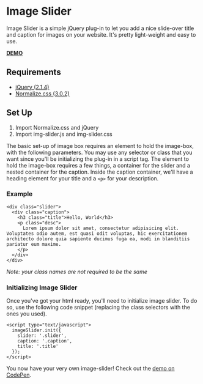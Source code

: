 # Image Slider

Image Slider is a simple jQuery plug-in to let you add a nice slide-over title
and caption for images on your website. It's pretty light-weight and easy to
use.

**[DEMO](http://akbarbmirza.github.io/img-slider/)**

## Requirements
+ [jQuery (2.1.4)]()
+ [Normalize.css (3.0.2)](https://necolas.github.io/normalize.css/)

## Set Up
1. Import Normalize.css and jQuery
2. Import img-slider.js and img-slider.css

The basic set-up of image box requires an element to hold the image-box, with
the following parameters. You may use any selector or class that you want since
you'll be initializing the plug-in in a script tag. The element to hold the
image-box requires a few things, a container for the slider and a nested
container for the caption. Inside the caption container, we'll have a heading
element for your title and a `<p>` for your description.

### Example

    <div class="slider">
      <div class="caption">
        <h3 class="title">Hello, World</h3>
        <p class="desc">
          Lorem ipsum dolor sit amet, consectetur adipisicing elit. Voluptates odio autem, est quasi odit voluptas, hic exercitationem architecto dolore quia sapiente ducimus fuga ea, modi in blanditiis pariatur eum maxime.
        </p>
      </div>
    </div>

*Note: your class names are not required to be the same*

### Initializing Image Slider

Once you've got your html ready, you'll need to initialize image slider. To do
so, use the following code snippet (replacing the class selectors with the ones
you used).

    <script type="text/javascript">
      imageSlider.init({
        slider: '.slider',
        caption: '.caption',
        title: '.title'
      });
    </script>

You now have your very own image-slider! Check out the [demo on CodePen](http://codepen.io/anon/pen/OVYBNx).
